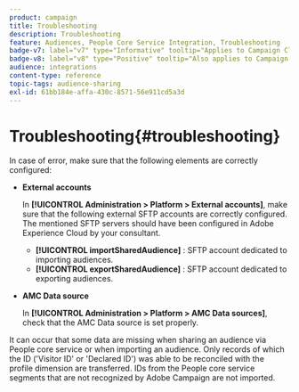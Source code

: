 ```yaml
---
product: campaign
title: Troubleshooting
description: Troubleshooting
feature: Audiences, People Core Service Integration, Troubleshooting
badge-v7: label="v7" type="Informative" tooltip="Applies to Campaign Classic v7"
badge-v8: label="v8" type="Positive" tooltip="Also applies to Campaign v8"
audience: integrations
content-type: reference
topic-tags: audience-sharing
exl-id: 61bb184e-affa-430c-8571-56e911cd5a3d
---
```

# Troubleshooting{#troubleshooting}

 

In case of error, make sure that the following elements are correctly configured:

* **External accounts**

  In **[!UICONTROL Administration > Platform > External accounts]**, make sure that the following external SFTP accounts are correctly configured. The mentioned SFTP servers should have been configured in Adobe Experience Cloud by your consultant.

    * **[!UICONTROL importSharedAudience]** : SFTP account dedicated to importing audiences.
    * **[!UICONTROL exportSharedAudience]** : SFTP account dedicated to exporting audiences.

* **AMC Data source**

  In **[!UICONTROL Administration > Platform > AMC Data sources]**, check that the AMC Data source is set properly.

It can occur that some data are missing when sharing an audience via People core service or when importing an audience. Only records of which the ID ('Visitor ID' or 'Declared ID') was able to be reconciled with the profile dimension are transferred. IDs from the People core service segments that are not recognized by Adobe Campaign are not imported.
